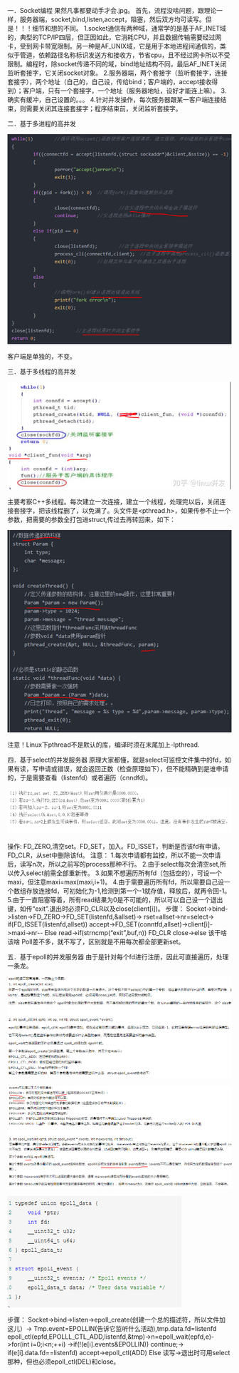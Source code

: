 一．Socket编程
果然凡事都要动手才会.jpg。
首先，流程没啥问题，跟理论一样，服务器端，socket,bind,listen,accept，阻塞，然后双方均可读写。但是！！！细节和想的不同。
1.socket通信有两种域，通常学的是基于AF_INET域的，典型的TCP/IP四层，但正因如此，它消耗CPU，并且数据传输需要经过网卡，受到网卡带宽限制。另一种是AF_UNIX域，它是用于本地进程间通信的，类似于管道，依赖路径名称标识发送方和接收方，节省cpu，且不经过网卡所以不受限制。编程时，除socket传递不同的域，bind地址结构不同，最后AF_INET关闭监听套接字，它关闭socket对象。
2.服务器端，两个套接字（监听套接字，连接套接字），两个地址（自己的，自己设，传给bind；客户端的，accept接收得到）；客户端，只有一个套接字，一个地址（服务器地址，设好才能连上嘛）。
3.确实有缓冲，自己设置的。。。
4.针对并发操作，每次服务器跟某一客户端连接结束，则需要关闭其连接套接字；程序结束前，关闭监听套接字。

二．基于多进程的高并发

![image](https://github.com/SnowWhite5/OS_Cpp/blob/master/%E9%AB%98%E5%B9%B6%E5%8F%91%E6%9C%8D%E5%8A%A1%E5%99%A8/%E5%A4%9A%E8%BF%9B%E7%A8%8B1.png)

客户端是单独的，不变。

三．基于多线程的高并发

![image](https://github.com/SnowWhite5/OS_Cpp/blob/master/%E9%AB%98%E5%B9%B6%E5%8F%91%E6%9C%8D%E5%8A%A1%E5%99%A8/%E5%A4%9A%E7%BA%BF%E7%A8%8B1.png)

主要考察C++多线程。每次建立一次连接，建立一个线程，处理完以后，关闭连接套接字，把该线程删了，以免满了。头文件是<pthread.h>，如果传参不止一个参数，把需要的参数全打包进struct,传过去再转回来，如下：

![image](https://github.com/SnowWhite5/OS_Cpp/blob/master/%E9%AB%98%E5%B9%B6%E5%8F%91%E6%9C%8D%E5%8A%A1%E5%99%A8/%E5%A4%9A%E7%BA%BF%E7%A8%8B2.png)

注意！Linux下pthread不是默认的库，编译时须在末尾加上-lpthread.

四．基于select的并发服务器
原理大家都懂，就是select可监控文件集中的fd，如果有读，写申请或错误，就会返回正数（检查原理如下），但不能精确到是谁申请的，于是需要查看（listenfd）或者遍历（cnndfd)。

![image](https://github.com/SnowWhite5/OS_Cpp/blob/master/%E9%AB%98%E5%B9%B6%E5%8F%91%E6%9C%8D%E5%8A%A1%E5%99%A8/select1.png)

操作:
FD_ZERO,清空set。FD_SET，加入。FD_ISSET，判断是否该fd有申请。FD_CLR，从set中删除该fd。
注意：
1.每次申请都有监控，所以不能一次申请后，读写n次，所以之前写的process那种不行。
2.由于select每次会清空set,所以传入select前需全部重新传。
3.如果不想遍历所有fd（包括空的），可设一个maxi，但注意maxi=max(maxi,i+1)。
4.由于需要遍历所有fd，所以需要自己设一个数组存放连接fd，可初始化为-1,检测到第一个-1就存值，释放后，就再令回-1。
5.由于一直阻塞等着，所有read结果为0是不可能的，所以可以自己设一个退出键，如传“exit”.退出时必须FD_CLR以及close(client[i])。
步骤：
Socket->bind->listen->FD_ZERO->FD_SET(listenfd,&allset)->
rset=allset->nr=select->
if(FD_ISSET(listenfd,allset)) accept->FD_SET(conntfd,allset)->client[i]->maxi->nr--
Else read->if(strncmp(“exit”,buf,n)) FD_CLR close->else 该干啥该啥
Poll差不多，就不写了，区别就是不用每次都全部更新set。

五．基于epoll的并发服务器
由于是针对每个fd进行注册，因此可直接遍历，处理一条龙。

![image](https://github.com/SnowWhite5/OS_Cpp/blob/master/%E9%AB%98%E5%B9%B6%E5%8F%91%E6%9C%8D%E5%8A%A1%E5%99%A8/epoll1.png)

![image](https://github.com/SnowWhite5/OS_Cpp/blob/master/%E9%AB%98%E5%B9%B6%E5%8F%91%E6%9C%8D%E5%8A%A1%E5%99%A8/epoll2.png)

![image](https://github.com/SnowWhite5/OS_Cpp/blob/master/%E9%AB%98%E5%B9%B6%E5%8F%91%E6%9C%8D%E5%8A%A1%E5%99%A8/epoll3.png)

步骤：
Socket->bind->listen->epoll_create(创建一个总的描述符，所以文件加这儿）->
Tmp.event=EPOLLIN(告诉它监听什么活动),tmp.data.fd=listenfd
epoll_ctl(epfd,EPOLLL_CTL_ADD,listenfd,&tmp)->n=epoll_wait(epfd,e)->for(int i=0;i<n;++i)
->if(!(e[i].events&EPOLLIN)) continue;->
if(e[i].data.fd==listenfd) accept->epoll_ctl(ADD)
Else 读写->退出时可用select那种，但也必须epoll_ctl(DEL)和close。
